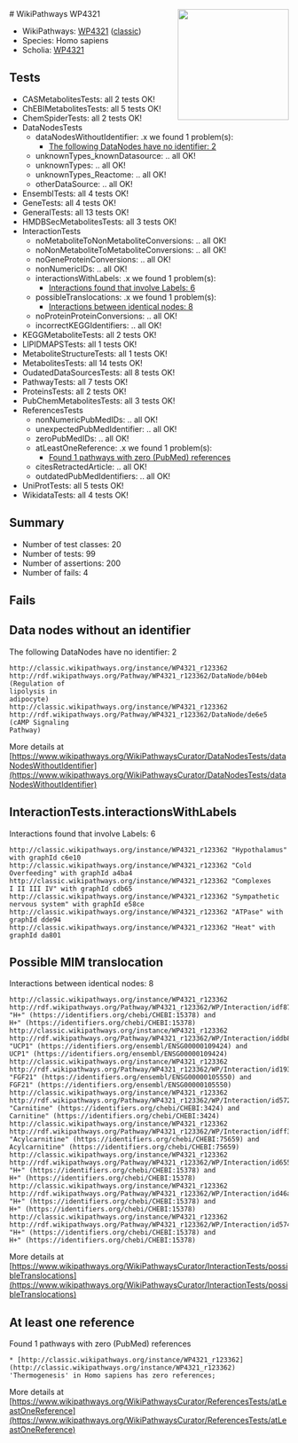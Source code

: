 <img style="float: right; width: 200px" src="https://upload.wikimedia.org/wikipedia/commons/thumb/8/83/Wplogo_with_text_500.png/640px-Wplogo_with_text_500.png" />
# WikiPathways WP4321

* WikiPathways: [WP4321](https://wikipathways.org/pathways/WP4321) ([classic](https://classic.wikipathways.org/instance/WP4321))
* Species: Homo sapiens
* Scholia: [WP4321](https://scholia.toolforge.org/wikipathways/WP4321)
## Tests
* CASMetabolitesTests: all 2 tests OK!
* ChEBIMetabolitesTests: all 5 tests OK!
* ChemSpiderTests: all 2 tests OK!
* DataNodesTests
    * dataNodesWithoutIdentifier: .x we found 1 problem(s):
        * [The following DataNodes have no identifier: 2](#d2d32fa1)
    * unknownTypes_knownDatasource: .. all OK!
    * unknownTypes: .. all OK!
    * unknownTypes_Reactome: .. all OK!
    * otherDataSource: .. all OK!
* EnsemblTests: all 4 tests OK!
* GeneTests: all 4 tests OK!
* GeneralTests: all 13 tests OK!
* HMDBSecMetabolitesTests: all 3 tests OK!
* InteractionTests
    * noMetaboliteToNonMetaboliteConversions: .. all OK!
    * noNonMetaboliteToMetaboliteConversions: .. all OK!
    * noGeneProteinConversions: .. all OK!
    * nonNumericIDs: .. all OK!
    * interactionsWithLabels: .x we found 1 problem(s):
        * [Interactions found that involve Labels: 6](#630d267d)
    * possibleTranslocations: .x we found 1 problem(s):
        * [Interactions between identical nodes: 8](#1c11820d)
    * noProteinProteinConversions: .. all OK!
    * incorrectKEGGIdentifiers: .. all OK!
* KEGGMetaboliteTests: all 2 tests OK!
* LIPIDMAPSTests: all 1 tests OK!
* MetaboliteStructureTests: all 1 tests OK!
* MetabolitesTests: all 14 tests OK!
* OudatedDataSourcesTests: all 8 tests OK!
* PathwayTests: all 7 tests OK!
* ProteinsTests: all 2 tests OK!
* PubChemMetabolitesTests: all 3 tests OK!
* ReferencesTests
    * nonNumericPubMedIDs: .. all OK!
    * unexpectedPubMedIdentifier: .. all OK!
    * zeroPubMedIDs: .. all OK!
    * atLeastOneReference: .x we found 1 problem(s):
        * [Found 1 pathways with zero (PubMed) references](#d0a459f0)
    * citesRetractedArticle: .. all OK!
    * outdatedPubMedIdentifiers: .. all OK!
* UniProtTests: all 5 tests OK!
* WikidataTests: all 4 tests OK!


## Summary

* Number of test classes: 20
* Number of tests: 99
* Number of assertions: 200
* Number of fails: 4

## Fails

<a name="d2d32fa1" />

## Data nodes without an identifier

The following DataNodes have no identifier: 2
```
http://classic.wikipathways.org/instance/WP4321_r123362 http://rdf.wikipathways.org/Pathway/WP4321_r123362/DataNode/b04eb (Regulation of
lipolysis in 
adipocyte)
http://classic.wikipathways.org/instance/WP4321_r123362 http://rdf.wikipathways.org/Pathway/WP4321_r123362/DataNode/de6e5 (cAMP Signaling
Pathway)
```

More details at [https://www.wikipathways.org/WikiPathwaysCurator/DataNodesTests/dataNodesWithoutIdentifier](https://www.wikipathways.org/WikiPathwaysCurator/DataNodesTests/dataNodesWithoutIdentifier)

<a name="630d267d" />

## InteractionTests.interactionsWithLabels

Interactions found that involve Labels: 6
```
http://classic.wikipathways.org/instance/WP4321_r123362 "Hypothalamus" with graphId c6e10
http://classic.wikipathways.org/instance/WP4321_r123362 "Cold
Overfeeding" with graphId a4ba4
http://classic.wikipathways.org/instance/WP4321_r123362 "Complexes
I II III IV" with graphId cdb65
http://classic.wikipathways.org/instance/WP4321_r123362 "Sympathetic nervous system" with graphId e58ce
http://classic.wikipathways.org/instance/WP4321_r123362 "ATPase" with graphId dde94
http://classic.wikipathways.org/instance/WP4321_r123362 "Heat" with graphId da801
```

<a name="1c11820d" />

## Possible MIM translocation

Interactions between identical nodes: 8
```
http://classic.wikipathways.org/instance/WP4321_r123362 http://rdf.wikipathways.org/Pathway/WP4321_r123362/WP/Interaction/idf871240e "H+" (https://identifiers.org/chebi/CHEBI:15378) and 
H+" (https://identifiers.org/chebi/CHEBI:15378)
http://classic.wikipathways.org/instance/WP4321_r123362 http://rdf.wikipathways.org/Pathway/WP4321_r123362/WP/Interaction/iddb8c0b62 "UCP1" (https://identifiers.org/ensembl/ENSG00000109424) and 
UCP1" (https://identifiers.org/ensembl/ENSG00000109424)
http://classic.wikipathways.org/instance/WP4321_r123362 http://rdf.wikipathways.org/Pathway/WP4321_r123362/WP/Interaction/id193a33aa "FGF21" (https://identifiers.org/ensembl/ENSG00000105550) and 
FGF21" (https://identifiers.org/ensembl/ENSG00000105550)
http://classic.wikipathways.org/instance/WP4321_r123362 http://rdf.wikipathways.org/Pathway/WP4321_r123362/WP/Interaction/id57294529 "Carnitine" (https://identifiers.org/chebi/CHEBI:3424) and 
Carnitine" (https://identifiers.org/chebi/CHEBI:3424)
http://classic.wikipathways.org/instance/WP4321_r123362 http://rdf.wikipathways.org/Pathway/WP4321_r123362/WP/Interaction/idff31b704 "Acylcarnitine" (https://identifiers.org/chebi/CHEBI:75659) and 
Acylcarnitine" (https://identifiers.org/chebi/CHEBI:75659)
http://classic.wikipathways.org/instance/WP4321_r123362 http://rdf.wikipathways.org/Pathway/WP4321_r123362/WP/Interaction/id655271cc "H+" (https://identifiers.org/chebi/CHEBI:15378) and 
H+" (https://identifiers.org/chebi/CHEBI:15378)
http://classic.wikipathways.org/instance/WP4321_r123362 http://rdf.wikipathways.org/Pathway/WP4321_r123362/WP/Interaction/id46a8e9e5 "H+" (https://identifiers.org/chebi/CHEBI:15378) and 
H+" (https://identifiers.org/chebi/CHEBI:15378)
http://classic.wikipathways.org/instance/WP4321_r123362 http://rdf.wikipathways.org/Pathway/WP4321_r123362/WP/Interaction/id574106d "H+" (https://identifiers.org/chebi/CHEBI:15378) and 
H+" (https://identifiers.org/chebi/CHEBI:15378)
```

More details at [https://www.wikipathways.org/WikiPathwaysCurator/InteractionTests/possibleTranslocations](https://www.wikipathways.org/WikiPathwaysCurator/InteractionTests/possibleTranslocations)

<a name="d0a459f0" />

## At least one reference

Found 1 pathways with zero (PubMed) references
```
* [http://classic.wikipathways.org/instance/WP4321_r123362](http://classic.wikipathways.org/instance/WP4321_r123362) 'Thermogenesis' in Homo sapiens has zero references; 
```

More details at [https://www.wikipathways.org/WikiPathwaysCurator/ReferencesTests/atLeastOneReference](https://www.wikipathways.org/WikiPathwaysCurator/ReferencesTests/atLeastOneReference)

